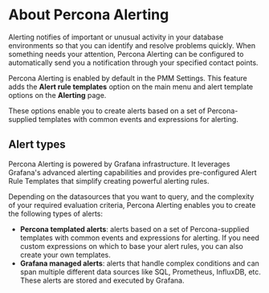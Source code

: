 # About Percona Alerting
    
Alerting notifies of important or unusual activity in your database environments so that you can identify and resolve problems quickly. When something needs your attention, Percona Alerting can be configured to automatically send you a notification through your specified contact points.

Percona Alerting is enabled by default in the PMM Settings. This feature adds the **Alert rule templates** option on the main menu and alert template options on the **Alerting** page.

These options enable you to create alerts based on a set of Percona-supplied templates with common events and expressions for alerting. 

## Alert types

Percona Alerting is powered by Grafana infrastructure. It leverages Grafana's advanced alerting capabilities and provides pre-configured Alert Rule Templates that simplify creating powerful alerting rules.

Depending on the datasources that you want to query, and the complexity of your required evaluation criteria, Percona Alerting enables you to create the following types of alerts:

- **Percona templated alerts**: alerts based on a set of Percona-supplied templates with common events and expressions for alerting.
If you need custom expressions on which to base your alert rules, you can also create your own templates.
- **Grafana managed alerts**: alerts that handle complex conditions and can span multiple different data sources like SQL, Prometheus, InfluxDB, etc. These alerts are stored and executed by Grafana.
